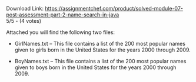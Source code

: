 Download Link: https://assignmentchef.com/product/solved-module-07-post-assessment-part-2-name-search-in-java
<br>
5/5 - (4 votes)

Attached you will find the following two files:

<ul>

 <li> GirlNames.txt – This file contains a list of the 200 most popular names given to girls born in the United States for the years 2000 through 2009.</li>

</ul>

<ul>

 <li> BoyNames.txt – This file contains a list of the 200 most popular names given to boys born in the United States for the years 2000 through 2009.</li>

</ul>